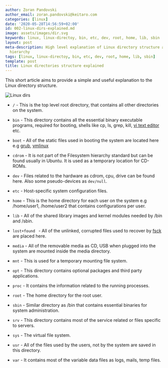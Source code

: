 ```yaml
---
author: Zoran Pandovski
author_email: zoran.pandovski@keitaro.com
categories: [linux]
date: '2020-05-28T14:56:59+02:00'
id: 002-linux-dirs-explained.md
image: assets/images/dir.svg
keywords: linux, linux-directoy, bin, etc, dev, root, home, lib, sbin
layout: post
meta-description: High level explanation of Linux directory structure and file system
  hierarchy
tags: [linux, linux-directoy, bin, etc, dev, root, home, lib, sbin]
template: post
title: Linux directories structure explained
---
```




This short article aims to provide a simple and useful explanation to the Linux directory structure.



![Linux dirs](https://media.geeksforgeeks.org/wp-content/uploads/linuxDir.jpg)



* `/` - This is the top level root directory, that contains all other directories on the system.

* `bin` - This directory contains all the essential binary executable programs, required for booting, shells like cp, ls, grep, kill, [vi text editor](https://en.wikipedia.org/wiki/Vi) etc.

* `boot` - All of the static files used in booting the system are located here e.g [grub](https://en.wikipedia.org/wiki/GNU_GRUB), [vmlinux](https://en.wikipedia.org/wiki/Vmlinux)

* `cdrom` - It is not part of the Filesystem hierarchy standard but can be found usually in Ubuntu. It is used as a temporary location for CD-ROMs.

* `dev` - Files related to the hardware as cdrom, cpu, drive can be found here. Also some pseudo-devices as `dev/null`.

* `etc` - Host-specific system configuration files.

* `home` - This is the home directory for each user on the system e.g /home/user1, /home/user2 that contains configurations per user.

* `lib` - All of the shared library images and kernel modules needed by /bin and /sbin.

* `lost+found ` - All of the unlinked, corrupted files used to recover by [fsck](https://en.wikipedia.org/wiki/Fsck) are placed here.

* `media` - All of the removable media as CD, USB when plugged into the system are mounted inside the media directory.

* `mnt` - This is used for a temporary mounting file system.

* `opt` - This directory contains optional packages and third party applications.

* `proc` - It contains the information related to the running processes.

* `root` - The home directory for the root user.

* `sbin` - Similar directory as /bin that contains essential binaries for system administration.

* `srv` - This directory contains most of the service related or files specific to servers.

* `sys` - The virtual file system.

* `usr` - All of the files used by the users, not by the system are saved in this directory.

* `var` - It contains most of the variable data files as logs, mails, temp files.


